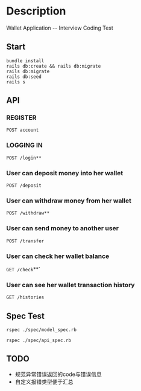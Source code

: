 # Description
  Wallet Application  -- Interview Coding Test

## Start
```
bundle install
rails db:create && rails db:migrate
rails db:migrate
rails db:seed
rails s
```
## API

### REGISTER
`POST account`

### LOGGING IN
`POST /login**`

### User can deposit money into her wallet
`POST /deposit`

### User can withdraw money from her wallet
`POST /withdraw**`

### User can send money to another user
`POST /transfer`


### User can check her wallet balance
`GET /check`**`

### User can see her wallet transaction history
`GET /histories`


## Spec Test
```
rspec ./spec/model_spec.rb

rspec ./spec/api_spec.rb
```

## TODO
* 规范异常错误返回的code与错误信息
* 自定义报错类型便于汇总